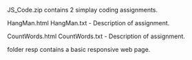 JS_Code.zip contains 2 simplay coding assignments. 

HangMan.html
HangMan.txt - Description of assignment.

CountWords.html 
CountWords.txt - Description of assignment.

folder resp contains a basic responsive web page.
